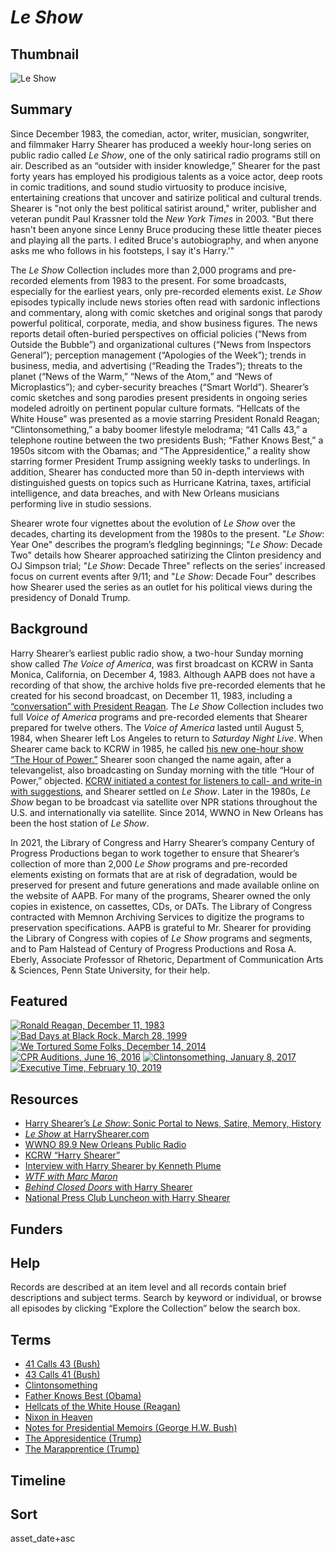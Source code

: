 # *Le Show*

## Thumbnail

![*Le Show*](https://s3.amazonaws.com/americanarchive.org/special-collections/Harry_KCRW_2.jpg "*Le Show*") 

## Summary

Since December 1983, the comedian, actor, writer, musician, songwriter, and filmmaker Harry Shearer has produced a weekly hour-long series on public radio called *Le Show*, one of the only satirical radio programs still on air. Described as an “outsider with insider knowledge,” Shearer for the past forty years has employed his prodigious talents as a voice actor, deep roots in comic traditions, and sound studio virtuosity to produce incisive, entertaining creations that uncover and satirize political and cultural trends. Shearer is "not only the best political satirist around," writer, publisher and veteran pundit Paul Krassner told the *New York Times* in 2003. "But there hasn't been anyone since Lenny Bruce producing these little theater pieces and playing all the parts. I edited Bruce's autobiography, and when anyone asks me who follows in his footsteps, I say it's Harry.'"

The *Le Show* Collection includes more than 2,000 programs and pre-recorded elements from 1983 to the present. For some broadcasts, especially for the earliest years, only pre-recorded elements exist. *Le Show* episodes typically include news stories often read with sardonic inflections and commentary, along with comic sketches and original songs that parody powerful political, corporate, media, and show business figures. The news reports detail often-buried perspectives on official policies (“News from Outside the Bubble”) and organizational cultures (“News from Inspectors General”); perception management (“Apologies of the Week”); trends in business, media, and advertising (“Reading the Trades”); threats to the planet (“News of the Warm,” “News of the Atom,” and “News of Microplastics”); and cyber-security breaches (“Smart World”). Shearer’s comic sketches and song parodies present presidents in ongoing series modeled adroitly on pertinent popular culture formats. “Hellcats of the White House” was presented as a movie starring President Ronald Reagan; “Clintonsomething,” a baby boomer lifestyle melodrama; “41 Calls 43,” a telephone routine between the two presidents Bush; “Father Knows Best,” a 1950s sitcom with the Obamas; and “The Appresidentice,” a reality show starring former President Trump assigning weekly tasks to underlings. In addition, Shearer has conducted more than 50 in-depth interviews with distinguished guests on topics such as Hurricane Katrina, taxes, artificial intelligence, and data breaches, and with New Orleans musicians performing live in studio sessions.

Shearer wrote four vignettes about the evolution of *Le Show* over the decades, charting its development from the 1980s to the present. "*Le Show*: Year One" describes the program’s fledgling beginnings; "*Le Show*: Decade Two" details how Shearer approached satirizing the Clinton presidency and OJ Simpson trial; "*Le Show*: Decade Three" reflects on the series’ increased focus on current events after 9/11; and "*Le Show*: Decade Four" describes how Shearer used the series as an outlet for his political views during the presidency of Donald Trump.

## Background

Harry Shearer’s earliest public radio show, a two-hour Sunday morning show called *The Voice of America*, was first broadcast on KCRW in Santa Monica, California, on December 4, 1983. Although AAPB does not have a recording of that show, the archive holds five pre-recorded elements that he created for his second broadcast, on December 11, 1983, including a [“conversation” with President Reagan](https://americanarchive.org/catalog/cpb-aacip-b74fa8da087?start=8211.18&end=8568.1). The *Le Show* Collection includes two full *Voice of America* programs and pre-recorded elements that Shearer prepared for twelve others. The *Voice of America* lasted until August 5, 1984, when Shearer left Los Angeles to return to *Saturday Night Live*. When Shearer came back to KCRW in 1985, he called [his new one-hour show “The Hour of Power.”](https://americanarchive.org/catalog/cpb-aacip-97bfe68fedb?start=156.7&end=244.09) Shearer soon changed the name again, after a televangelist, also broadcasting on Sunday morning with the title “Hour of Power,” objected. [KCRW initiated a contest for listeners to call- and write-in with suggestions](https://americanarchive.org/catalog/cpb-aacip-b2e799962c4?start=1273.96&end=1560.1), and Shearer settled on *Le Show*. Later in the 1980s, *Le Show* began to be broadcast via satellite over NPR stations throughout the U.S. and internationally via satellite. Since 2014, WWNO in New Orleans has been the host station of *Le Show*.

In 2021, the Library of Congress and Harry Shearer’s company Century of Progress Productions began to work together to ensure that Shearer’s collection of more than 2,000 *Le Show* programs and pre-recorded elements existing on formats that are at risk of degradation, would be preserved for present and future generations and made available online on the website of AAPB. For many of the programs, Shearer owned the only copies in existence, on cassettes, CDs, or DATs. The Library of Congress contracted with Memnon Archiving Services to digitize the programs to preservation specifications. AAPB is grateful to Mr. Shearer for providing the Library of Congress with copies of *Le Show* programs and segments, and to Pam Halstead of Century of Progress Productions and Rosa A. Eberly, Associate Professor of Rhetoric, Department of Communication Arts & Sciences, Penn State University, for their help.

## Featured

[![Ronald Reagan, December 11, 1983](https://s3.amazonaws.com/americanarchive.org/special-collections/aapb_tile.png)](/catalog/cpb-aacip-b74fa8da087?start=8211.18&end=8568.1)
[![Bad Days at Black Rock, March 28, 1999](https://s3.amazonaws.com/americanarchive.org/special-collections/aapb_tile.png)](/catalog/cpb-aacip-4874d51443b?start=2716.19&end=3109.71)
[![We Tortured Some Folks, December 14, 2014](https://s3.amazonaws.com/americanarchive.org/special-collections/aapb_tile.png)](/catalog/cpb-aacip-8215fbc0c1b?start=2911.13&end=3220.26)
[![CPR Auditions, June 16, 2016](https://s3.amazonaws.com/americanarchive.org/special-collections/aapb_tile.png)](/catalog/cpb-aacip-2774697e273?start=1678.56&end=2058.6)
[![Clintonsomething, January 8, 2017](https://s3.amazonaws.com/americanarchive.org/special-collections/aapb_tile.png)](/catalog/cpb-aacip-d4d6d3bcc1c?start=1449.76&end=1864.32)
[![Executive Time, February 10, 2019](https://s3.amazonaws.com/americanarchive.org/special-collections/aapb_tile.png)](/catalog/cpb-aacip-0da5a0e8f8e?start=1924.11&end=2255.12)

## Resources

- [Harry Shearer’s *Le Show*: Sonic Portal to News, Satire, Memory, History](https://americanarchive.org/exhibits/le-show)
- [*Le Show* at HarryShearer.com](https://harryshearer.com/le-show/)
- [WWNO 89.9 New Orleans Public Radio](https://www.wwno.org/)
- [KCRW “Harry Shearer”](https://www.kcrw.com/@@search?q=%22harry%20shearer%22)
- [Interview with Harry Shearer by Kenneth Plume](https://www.ign.com/articles/2000/02/10/interview-with-harry-shearer-part-2-of-4)
- [*WTF with Marc Maron*](https://www.wtfpod.com/podcast/episodes/episode_578_-_harry_shearer)
- [*Behind Closed Doors* with Harry Shearer](https://www.youtube.com/watch?v=jC_2tl7XhhQ)
- [National Press Club Luncheon with Harry Shearer](https://www.press.org/newsroom/video/npc-luncheon-harry-shearer)

## Funders

## Help 

Records are described at an item level and all records contain brief descriptions and subject terms. Search by keyword or individual, or browse all episodes by clicking “Explore the Collection” below the search box.

## Terms

- [41 Calls 43 (Bush)](https://americanarchive.org/catalog?utf8=%E2%9C%93&f%5Baccess_types%5D%5B%5D=digitized&f%5Bcontributing_organizations%5D%5B%5D=Century+of+Progress+Productions+%28CA%29&sort=asset_date+asc&q=%2241+calls+43%22)
- [43 Calls 41 (Bush)](https://americanarchive.org/catalog?utf8=%E2%9C%93&f%5Baccess_types%5D%5B%5D=digitized&f%5Bcontributing_organizations%5D%5B%5D=Century+of+Progress+Productions+%28CA%29&sort=asset_date+asc&q=%2243+calls+41%22)
- [Clintonsomething](https://americanarchive.org/catalog?utf8=%E2%9C%93&f%5Baccess_types%5D%5B%5D=digitized&f%5Bcontributing_organizations%5D%5B%5D=Century+of+Progress+Productions+%28CA%29&sort=asset_date+asc&q=clintonsomething)
- [Father Knows Best (Obama)](https://americanarchive.org/catalog?utf8=%E2%9C%93&f%5Baccess_types%5D%5B%5D=digitized&f%5Bcontributing_organizations%5D%5B%5D=Century+of+Progress+Productions+%28CA%29&sort=asset_date+asc&q=%22father+knows+best%22&exact_or_range=range&after_date=2009-01-20&before_date=2017-01-20&commit=Update)
- [Hellcats of the White House (Reagan)](https://americanarchive.org/catalog?f%5Baccess_types%5D%5B%5D=digitized&f%5Bcontributing_organizations%5D%5B%5D=Century+of+Progress+Productions+%28CA%29&q=hellcats&sort=asset_date+asc)
- [Nixon in Heaven](https://americanarchive.org/catalog?utf8=%E2%9C%93&f%5Baccess_types%5D%5B%5D=digitized&f%5Bcontributing_organizations%5D%5B%5D=Century+of+Progress+Productions+%28CA%29&sort=asset_date+asc&q=%22nixon+in+heaven%22)
- [Notes for Presidential Memoirs (George H.W. Bush)](https://americanarchive.org/catalog?utf8=%E2%9C%93&f%5Baccess_types%5D%5B%5D=digitized&f%5Bcontributing_organizations%5D%5B%5D=Century+of+Progress+Productions+%28CA%29&sort=asset_date+asc&q=%22presidential+memoirs%22)
- [The Appresidentice (Trump)](https://americanarchive.org/catalog?f%5Baccess_types%5D%5B%5D=digitized&q=Appresidentice&sort=asset_date+asc)
- [The Marapprentice (Trump)](https://americanarchive.org/catalog?utf8=%E2%9C%93&f%5Baccess_types%5D%5B%5D=digitized&sort=asset_date+asc&q=Marapprentice)

## Timeline

## Sort 

asset_date+asc
